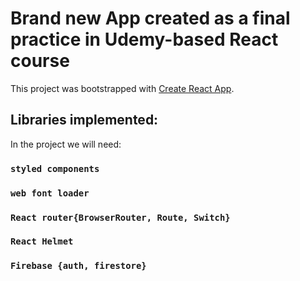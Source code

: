# Brand new App created as a final practice in Udemy-based React course

This project was bootstrapped with [Create React App](https://github.com/facebook/create-react-app).

## Libraries implemented:

In the project we will need:

### `styled components`

### `web font loader`

### `React router{BrowserRouter, Route, Switch}`
### `React Helmet`
### `Firebase {auth, firestore}`